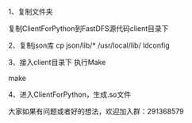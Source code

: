 1、复制文件夹

复制ClientForPython到FastDFS源代码client目录下


2、复制json库
cp json/lib/* /usr/local/lib/
ldconfig


3、接入client目录下 执行Make

make

4、进入ClientForPython，生成.so文件


大家如果有问题或者好的想法，欢迎加入群：291368579

